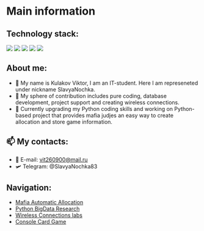 # Main information

## Technology stack:

<img src="https://img.shields.io/badge/Python-3776AB?style=for-the-badge&logo=Python&logoColor=black"/> <img src="https://img.shields.io/badge/C++-00599C?style=for-the-badge&logo=C++&logoColor=black"/> <img src="https://img.shields.io/badge/PostgreSQL-4169E1?style=for-the-badge&logo=PostgreSQL&logoColor=black"/> <img src="https://img.shields.io/badge/Docker-2496ED?style=for-the-badge&logo=Docker&logoColor=black"/>  <img src="https://img.shields.io/badge/Linux-FCC624?style=for-the-badge&logo=Linux&logoColor=black"/> 

## About me:
- 👋 My name is Kulakov Viktor, I am an IT-student. Here I am represeneted under nickname SlavyaNochka.
- 👀 My sphere of contribution includes pure coding, database development, project support and creating wireless connections.
- 🌱 Currently upgrading my Python coding skills and working on Python-based project that provides mafia judjes an easy way to create allocation and store game information.

## 📫 My contacts:
- 📧 E-mail: vit260900@mail.ru
- 🛩️ Telegram: @SlavyaNochka83

## Navigation:
- [Mafia Automatic Allocation](https://github.com/SlavyaNochka/mafia-allocation)
- [Python BigData Research](https://github.com/SlavyaNochka/big_data_python)
- [Wireless Connections labs](https://github.com/SlavyaNochka/wireless_connections)
- [Console Card Game](https://github.com/SlavyaNochka/basic_card_game)


